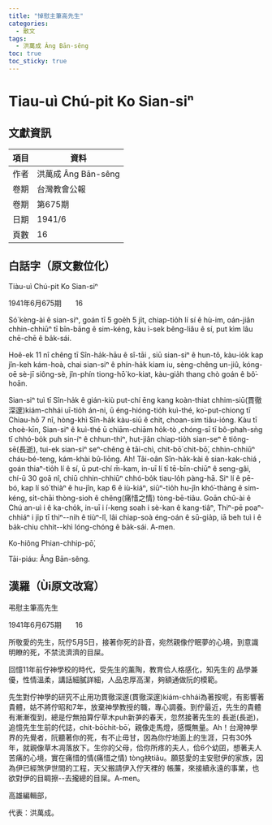 ```yaml
---
title: "悼慰主筆高先生"
categories:
  - 散文
tags:
  - 洪萬成 Âng Bān-sêng
toc: true
toc_sticky: true
---
```


# Tiau-uì Chú-pit Ko Sian-siⁿ

## 文獻資訊

| 項目 | 資料 |
|---|---|
| 作者 | 洪萬成 Âng Bān-sêng |
| 卷期 | 台灣教會公報 |
| 卷期 | 第675期 |
| 日期 | 1941/6 |
| 頁數 | 16 |

## 白話字（原文數位化）

Tiàu-uì Chú-pit Ko Sian-siⁿ

1941年6月675期       16

Só͘ kèng-ài ê sian-siⁿ, goán tī 5 goe̍h 5 ji̍t, chiap-tio̍h lí sí ê hù-im, oán-jiân chhin-chhiūⁿ tī bîn-bāng ê sim-kéng, kàu ì-sek bêng-liâu ê sí, put kìm lâu chē-chē ê ba̍k-sái.

Hoê-ek 11 nî chêng tī Sîn-ha̍k-hāu ê sî-tāi , siū sian-siⁿ ê hun-tô, kàu-io̍k kap jîn-keh kám-hoà, chai sian-siⁿ ê phín-ha̍k kiam iu, sèng-chêng un-jiû, kóng-oē sè-jī siông-sè, jîn-phín tiong-hō͘ ko-kiat, kàu-gia̍h thang chò goán ê bô͘-hoān.

Sian-siⁿ tuì tī Sîn-ha̍k ê gián-kiù put-chí ēng kang koàn-thiat chhim-siū(貫徹深邃)kiám-chhái uī-tio̍h án-ni, ū éng-hióng-tio̍h kuì-thé, ko͘-put-chiong tī Chiau-hô 7 nî, hòng-khì Sîn-ha̍k kàu-siū ê chit, choan-sim tiâu-ióng. Kàu tī choè-kīn, Sian-siⁿ ê kuì-thé ū chiām-chiām ho̍k-tò ,chóng-sī tī bô-phah-sǹg tī chhó-bo̍k puh sin-íⁿ ê chhun-thiⁿ, hut-jiân chiap-tio̍h sian-seⁿ ê tiông-sē(長逝), tui-ek sian-siⁿ seⁿ-chêng ê tāi-chì, chit-bō͘ chit-bō͘, chhin-chhiūⁿ cháu-bé-teng, kám-khài bû-liōng. Ah! Tâi-oân Sîn-ha̍k-kài ê sian-kak-chiá , goán thiaⁿ-tio̍h lí ê sí, ū put-chí m̄-kam, in-uī lí tī tē-bīn-chiūⁿ ê seng-gâi, chí-ū 30 goā nî, chiū chhin-chhiūⁿ chhó-bo̍k tiau-lo̍h pàng-hā. Siⁿ lí ê pē-bó, kap lí só͘ thiàⁿ ê hu-jîn, kap 6 ê iù-kiáⁿ, siūⁿ-tio̍h hu-jîn khó͘-thàng ê sim-kéng, si̍t-chāi thòng-sioh ê chêng(痛惜之情) tòng-bē-tiâu. Goān chû-ài ê Chú an-uì i ê ka-cho̍k, in-uī i í-keng soah i sè-kan ê kang-tiâⁿ, Thiⁿ-pē poaⁿ-chhiáⁿ i ji̍p tī thiⁿ--nih ê tiùⁿ-lî, lâi chiap-soà éng-oán ê sū-gia̍p, iā beh tuì i ê ba̍k-chiu chhit--khì lóng-chóng ê ba̍k-sái. A-men.

Ko-hiông Phian-chhip-pō͘,

Tāi-piáu: Âng Bān-sêng.

## 漢羅（Ùi原文改寫）

弔慰主筆高先生

1941年6月675期       16

所敬愛的先生，阮佇5月5日，接著你死的訃音，宛然親像佇眠夢的心境，到意識明瞭的死，不禁流濟濟的目屎。

回憶11年前佇神學校的時代，受先生的薰陶，教育佮人格感化，知先生的 品學兼優，性情溫柔，講話細膩詳細，人品忠厚高潔，夠額通做阮的模範。

先生對佇神學的研究不止用功貫徹深邃(貫徹深邃)kiám-chhái為著按呢，有影響著貴體，姑不將佇昭和7年，放棄神學教授的職，專心調養。到佇最近，先生的貴體有漸漸復到，總是佇無拍算佇草木puh新芛的春天，忽然接著先生的 長逝(長逝)，追憶先生生前的代誌，chit-bō͘chit-bō͘，親像走馬燈，感慨無量。Ah！台灣神學界的先覺者，阮聽著你的死，有不止毋甘，因為你佇地面上的生涯，只有30外年，就親像草木凋落放下。生你的父母，佮你所疼的夫人，佮6个幼囝，想著夫人苦痛的心境，實在痛惜的情(痛惜之情) tòng袂tiâu。願慈愛的主安慰伊的家族，因為伊已經煞伊世間的工程，天父搬請伊入佇天裡的 帳薕，來接續永遠的事業，也欲對伊的目睭擦--去攏總的目屎。A-men。

高雄編輯部，

代表：洪萬成。
